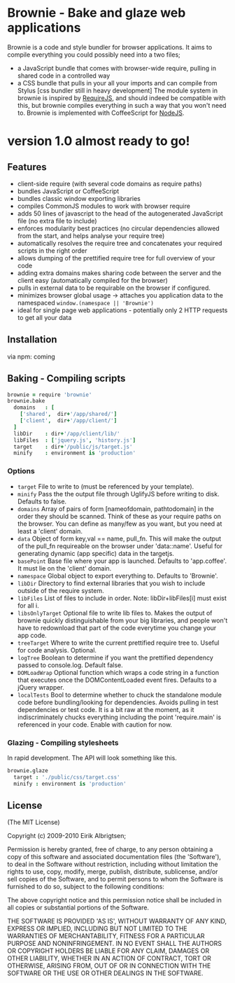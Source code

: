 # Brownie - Bake and glaze web applications

 Brownie is a code and style bundler for browser applications. It aims to compile everything you could possibly need into a two files;
 - a JavaScript bundle that comes with browser-wide require, pulling in shared code in a controlled way
 - a CSS bundle that pulls in your all your imports and can compile from Stylus [css bundler still in heavy development]
 The module system in brownie is inspired by [RequireJS](http://requirejs.org/), and should indeed be compatible with this,
 but brownie compiles everything in such a way that you won't need to.
 Brownie is implemented with CoffeeScript for [NodeJS](http://nodejs.org).

# version 1.0 almost ready to go!

## Features

  - client-side require (with several code domains as require paths)
  - bundles JavaScript or CoffeeScript
  - bundles classic window exporting libraries
  - compiles CommonJS modules to work with browser require
  - adds 50 lines of javascript to the head of the autogenerated JavaScript file (no extra file to include)
  - enforces modularity best practices (no circular dependencies allowed from the start, and helps analyse your require tree)
  - automatically resolves the require tree and concatenates your required scripts in the right order
  - allows dumping of the prettified require tree for full overview of your code
  - adding extra domains makes sharing code between the server and the client easy (automatically compiled for the browser)
  - pulls in external data to be requirable on the browser if configured.
  - minimizes browser global usage -> attaches you application data to the namespaced `window.(namespace || 'Brownie')`
  - ideal for single page web applications - potentially only 2 HTTP requests to get all your data

## Installation

via npm: coming


## Baking - Compiling scripts

```coffee
brownie = require 'brownie'
brownie.bake
  domains   : [
    ['shared',  dir+'/app/shared/']
    ['client',  dir+'/app/client/']
  ]
  libDir    : dir+'/app/client/lib/'
  libFiles  : ['jquery.js', 'history.js']
  target    : dir+'/public/js/target.js'
  minify    : environment is 'production'
```
### Options

 - `target`         File to write to (must be referenced by your template).
 - `minify`         Pass the the output file through UglifyJS before writing to disk. Defaults to false.
 - `domains`        Array of pairs of form [nameofdomain, pathtodomain] in the order they should be scanned. Think of these as your require paths on the browser. You can define as many/few as you want, but you need at least a 'client' domain.
 - `data`           Object of form key,val == name, pull_fn. This will make the output of the pull_fn requireable on the browser under 'data::name'. Useful for generating dynamic (app specific) data in the targetjs.
 - `basePoint`      Base file where your app is launched. Defaults to 'app.coffee'. It must lie on the 'client' domain.
 - `namespace`      Global object to export everything to. Defaults to 'Brownie'.
 - `libDir`         Directory to find external libraries that you wish to include outside of the require system.
 - `libFiles`       List of files to include in order. Note: libDir+libFiles[i] must exist for all i.
 - `libsOnlyTarget` Optional file to write lib files to. Makes the output of brownie quickly distinguishable from your big libraries, and people won't have to redownload that part of the code everytime you change your app code.
 - `treeTarget`     Where to write the current prettified require tree to. Useful for code analysis. Optional.
 - `logTree`        Boolean to determine if you want the prettified dependency passed to console.log. Default false.
 - `DOMLoadWrap`    Optional function which wraps a code string in a function that executes once the DOMContentLoaded event fires. Defaults to a jQuery wrapper.
 - `localTests`     Bool to determine whether to chuck the standalone module code before bundling/looking for dependencies. Avoids pulling in test dependencies or test code.
 It is a bit raw at the moment, as it indiscriminately chucks everything including the point 'require.main' is referenced in your code. Enable with caution for now.

### Glazing - Compiling stylesheets
In rapid development. The API will look something like this.

```coffee
brownie.glaze
  target : './public/css/target.css'
  minify : environment is 'production'
```


## License

(The MIT License)

Copyright (c) 2009-2010 Eirik Albrigtsen;

Permission is hereby granted, free of charge, to any person obtaining
a copy of this software and associated documentation files (the
'Software'), to deal in the Software without restriction, including
without limitation the rights to use, copy, modify, merge, publish,
distribute, sublicense, and/or sell copies of the Software, and to
permit persons to whom the Software is furnished to do so, subject to
the following conditions:

The above copyright notice and this permission notice shall be
included in all copies or substantial portions of the Software.

THE SOFTWARE IS PROVIDED 'AS IS', WITHOUT WARRANTY OF ANY KIND,
EXPRESS OR IMPLIED, INCLUDING BUT NOT LIMITED TO THE WARRANTIES OF
MERCHANTABILITY, FITNESS FOR A PARTICULAR PURPOSE AND NONINFRINGEMENT.
IN NO EVENT SHALL THE AUTHORS OR COPYRIGHT HOLDERS BE LIABLE FOR ANY
CLAIM, DAMAGES OR OTHER LIABILITY, WHETHER IN AN ACTION OF CONTRACT,
TORT OR OTHERWISE, ARISING FROM, OUT OF OR IN CONNECTION WITH THE
SOFTWARE OR THE USE OR OTHER DEALINGS IN THE SOFTWARE.

